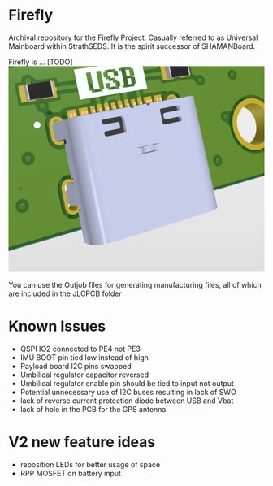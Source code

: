 # Firefly
Archival repository for the Firefly Project. Casually referred to as Universal Mainboard within StrathSEDS. It is the spirit successor of SHAMANBoard.

Firefly is ... [TODO]
![render of the PCB](Main.png)

You can use the Outjob files for generating manufacturing files, all of which are included in the JLCPCB folder

# Known Issues
 - QSPI IO2 connected to PE4 not PE3
 - IMU BOOT pin tied low instead of high
 - Payload board I2C pins swapped
 - Umbilical regulator capacitor reversed
 - Umbilical regulator enable pin should be tied to input not output
 - Potential unnecessary use of I2C buses resulting in lack of SWO
 - lack of reverse current protection diode between USB and Vbat
 - lack of hole in the PCB for the GPS antenna
 
# V2 new feature ideas
 - reposition LEDs for better usage of space
 - RPP MOSFET on battery input